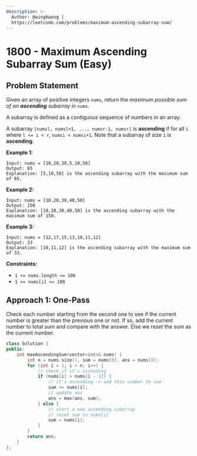 ```yaml
---
description: >-
  Author: @wingkwong |
  https://leetcode.com/problems/maximum-ascending-subarray-sum/
---
```


# 1800 - Maximum Ascending Subarray Sum (Easy)

## Problem Statement

Given an array of positive integers `nums`, return the _maximum possible sum of an **ascending** subarray in_ `nums`.

A subarray is defined as a contiguous sequence of numbers in an array.

A subarray `[numsl, numsl+1, ..., numsr-1, numsr]` is **ascending** if for all `i` where `l <= i < r`, `numsi < numsi+1`. Note that a subarray of size `1` is **ascending**.

&#x20;

**Example 1:**

```
Input: nums = [10,20,30,5,10,50]
Output: 65
Explanation: [5,10,50] is the ascending subarray with the maximum sum of 65.
```

**Example 2:**

```
Input: nums = [10,20,30,40,50]
Output: 150
Explanation: [10,20,30,40,50] is the ascending subarray with the maximum sum of 150.
```

**Example 3:**

```
Input: nums = [12,17,15,13,10,11,12]
Output: 33
Explanation: [10,11,12] is the ascending subarray with the maximum sum of 33. 
```

**Constraints:**

* `1 <= nums.length <= 100`
* `1 <= nums[i] <= 100`

## Approach 1: One-Pass

Check each number starting from the second one to see if the current number is greater than the previous one or not. If so, add the current number to total sum and compare with the answer. Else we reset the sum as the current number.

```cpp
class Solution {
public:
    int maxAscendingSum(vector<int>& nums) {
        int n = nums.size(), sum = nums[0], ans = nums[0];
        for (int i = 1; i < n; i++) {
            // check if it's ascending
            if (nums[i] > nums[i - 1]) {
                // it's ascending -> add this number to sum
                sum += nums[i];
                // update ans
                ans = max(ans, sum);
            } else {
                // start a new ascending subarray 
                // reset sum to nums[i]
                sum = nums[i];
            }
        }
        return ans;
    }
};
```
